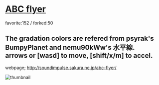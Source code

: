 # [ABC flyer](http://fl.corge.net/c/f2Xu)

favorite:152 / forked:50

The gradation colors are refered from psyrak's BumpyPlanet and nemu90kWw's 水平線.  
arrows or [wasd] to move, [shift/x/m] to accel.  
 --------------------------------------------------------------------------------  
webpage; http://soundimpulse.sakura.ne.jp/abc-flyer/

![thumbnail](./thumbnail.jpg)
